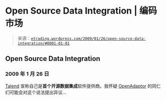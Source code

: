<!--yml

分类：未分类

date: 2024-05-12 19:40:11

-->

# Open Source Data Integration | 编码市场

> 来源：[`etrading.wordpress.com/2009/01/26/open-source-data-integration/#0001-01-01`](https://etrading.wordpress.com/2009/01/26/open-source-data-integration/#0001-01-01)

## Open Source Data Integration

### 2009 年 1 月 26 日

[Talend](http://www.talend.com) 宣称自己是**首个开源数据集成**软件提供商。我怀疑 [OpenAdaptor](https://www.openadaptor.org/) 的同仁们可能会对这个说法提出异议…
